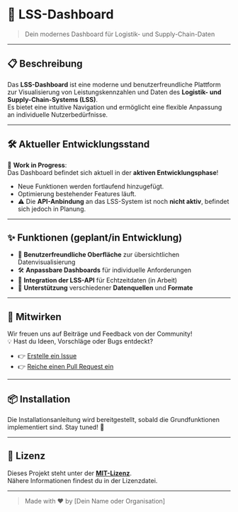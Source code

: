 # 🚀 LSS-Dashboard

> Dein modernes Dashboard für Logistik- und Supply-Chain-Daten

---

## 📋 Beschreibung
Das **LSS-Dashboard** ist eine moderne und benutzerfreundliche Plattform zur Visualisierung von Leistungskennzahlen und Daten des **Logistik- und Supply-Chain-Systems (LSS)**.  
Es bietet eine intuitive Navigation und ermöglicht eine flexible Anpassung an individuelle Nutzerbedürfnisse.

---

## 🛠️ Aktueller Entwicklungsstand
🔧 **Work in Progress**:  
Das Dashboard befindet sich aktuell in der **aktiven Entwicklungsphase**!  
- Neue Funktionen werden fortlaufend hinzugefügt.
- Optimierung bestehender Features läuft.
- ⚠️ Die **API-Anbindung** an das LSS-System ist noch **nicht aktiv**, befindet sich jedoch in Planung.

---

## ✨ Funktionen (geplant/in Entwicklung)
- 🎨 **Benutzerfreundliche Oberfläche** zur übersichtlichen Datenvisualisierung
- 🛠️ **Anpassbare Dashboards** für individuelle Anforderungen
- 🔗 **Integration der LSS-API** für Echtzeitdaten (in Arbeit)
- 📂 **Unterstützung** verschiedener **Datenquellen** und **Formate**

---

## 🤝 Mitwirken
Wir freuen uns auf Beiträge und Feedback von der Community!  
💡 Hast du Ideen, Vorschläge oder Bugs entdeckt?  
- 👉 [Erstelle ein Issue](https://github.com/DEIN_REPO/issues)
- 👉 [Reiche einen Pull Request ein](https://github.com/DEIN_REPO/pulls)

---

## 📦 Installation
Die Installationsanleitung wird bereitgestellt, sobald die Grundfunktionen implementiert sind. Stay tuned! 🎯

---

## 📄 Lizenz
Dieses Projekt steht unter der **[MIT-Lizenz](LICENSE)**.  
Nähere Informationen findest du in der Lizenzdatei.

---

> Made with ❤️ by [Dein Name oder Organisation]

